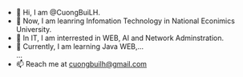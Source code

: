 - 👋 Hi, I am @CuongBuiLH.
- 👀 Now, I am leanring Infomation Technology in National Econimics University. <br>
- 🌱 In IT, I am interrested in WEB, AI and Network Adminstration.
- 💞️ Currently, I am learning Java WEB,... <br>
...<br>
- 📫 Reach me at cuongbuilh@gmail.com




<!---
cuongbuilh/cuongbuilh is a ✨ special ✨ repository because its `README.md` (this file) appears on your GitHub profile.
You can click the Preview link to take a look at your changes.
--->
